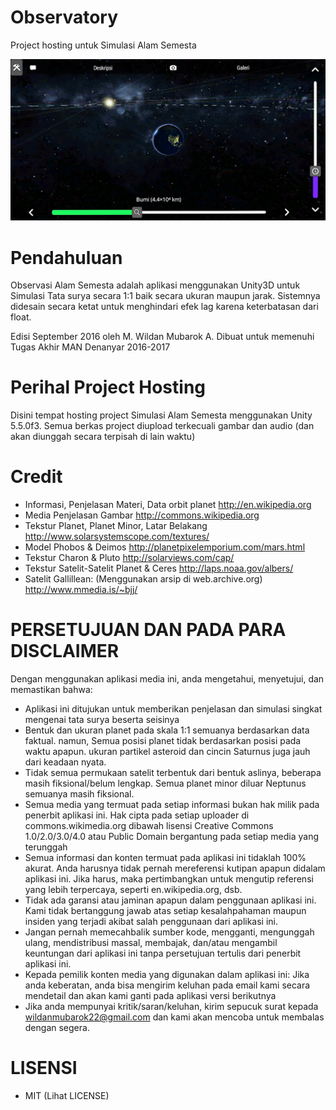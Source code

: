 # Observatory
Project hosting untuk Simulasi Alam Semesta

![GitHub Logo](/Info/Screenshot.png)

# Pendahuluan

Observasi Alam Semesta adalah aplikasi menggunakan Unity3D untuk Simulasi Tata surya secara 1:1 baik secara ukuran maupun jarak. Sistemnya didesain secara ketat untuk menghindari efek lag karena keterbatasan dari float.


Edisi September 2016
oleh M. Wildan Mubarok A.
Dibuat untuk memenuhi Tugas Akhir MAN Denanyar 2016-2017
       
# Perihal Project Hosting

Disini tempat hosting project Simulasi Alam Semesta menggunakan Unity 5.5.0f3.
Semua berkas project diupload terkecuali gambar dan audio (dan akan diunggah secara terpisah di lain waktu)

# Credit
 - Informasi, Penjelasan Materi, Data orbit planet
    http://en.wikipedia.org
 - Media Penjelasan Gambar
    http://commons.wikipedia.org
 - Tekstur Planet, Planet Minor, Latar Belakang
    http://www.solarsystemscope.com/textures/
 - Model Phobos & Deimos
    http://planetpixelemporium.com/mars.html
 - Tekstur Charon & Pluto
    http://solarviews.com/cap/
 - Tekstur Satelit-Satelit Planet & Ceres
    http://laps.noaa.gov/albers/
 - Satelit Gallillean: 
   (Menggunakan arsip di web.archive.org)
    http://www.mmedia.is/~bjj/
  
# PERSETUJUAN DAN PADA PARA DISCLAIMER
 
   Dengan menggunakan aplikasi media ini, anda mengetahui,
            menyetujui, dan memastikan bahwa:

 - Aplikasi ini ditujukan untuk memberikan penjelasan dan 
   simulasi singkat mengenai tata surya beserta seisinya
 - Bentuk dan ukuran planet pada skala 1:1 semuanya 
   berdasarkan data faktual. namun, Semua posisi planet 
   tidak berdasarkan posisi pada waktu apapun. ukuran partikel
   asteroid dan cincin Saturnus juga jauh dari keadaan nyata.
 - Tidak semua permukaan satelit terbentuk dari bentuk aslinya,
   beberapa masih fiksional/belum lengkap. Semua planet minor
   diluar Neptunus semuanya masih fiksional.
 - Semua media yang termuat pada setiap informasi
   bukan hak milik pada penerbit aplikasi ini.
   Hak cipta pada setiap uploader di commons.wikimedia.org
   dibawah lisensi Creative Commons 1.0/2.0/3.0/4.0 atau
   Public Domain bergantung pada setiap media yang terunggah
 - Semua informasi dan konten termuat pada aplikasi ini
   tidaklah 100% akurat. Anda harusnya tidak pernah
   mereferensi kutipan apapun didalam aplikasi ini.
   Jika harus, maka pertimbangkan untuk mengutip referensi
   yang lebih terpercaya, seperti en.wikipedia.org, dsb.
 - Tidak ada garansi atau jaminan apapun dalam penggunaan 
   aplikasi ini. Kami tidak bertanggung jawab atas setiap 
   kesalahpahaman maupun insiden yang terjadi akibat salah 
   penggunaan dari aplikasi ini.
 - Jangan pernah memecahbalik sumber kode, mengganti, 
   mengunggah ulang, mendistribusi massal, membajak, 
   dan/atau mengambil keuntungan dari aplikasi ini tanpa
   persetujuan tertulis dari penerbit aplikasi ini.
 - Kepada pemilik konten media yang digunakan dalam
   aplikasi ini: Jika anda keberatan, anda bisa mengirim
   keluhan pada email kami secara mendetail
   dan akan kami ganti pada aplikasi versi berikutnya
 - Jika anda mempunyai kritik/saran/keluhan, kirim sepucuk
   surat kepada wildanmubarok22@gmail.com dan kami akan
   mencoba untuk membalas dengan segera.

# LISENSI

 - MIT (Lihat LICENSE)
